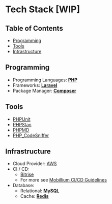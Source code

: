# Tech Stack [WIP]

## Table of Contents
* [Programming](#programming)
* [Tools](#tools)
* [Intrastructure](#infrastructure)

## Programming
* Programming Languages: **[PHP](https://www.php.net/)**
* Frameworks:  **[Laravel](https://laravel.com)**
* Package Manager: **[Composer](https://getcomposer.org/)**

## Tools
* [PHPUnit](https://phpunit.de/)
* [PHPStan](https://phpstan.org/)
* [PHPMD](https://phpmd.org/)
* [PHP_CodeSniffer](https://github.com/squizlabs/PHP_CodeSniffer)

## Infrastructure
* Cloud Provider: [AWS](https://aws.amazon.com)
* CI / CD:
    * [Bitrise](https://www.bitrise.io/)
    * For more see [Mobillium CI/CD Guidelines](https://github.com/mobillium/MobilliumCICDGuidelines)
* Database:
    * Relational: **[MySQL](https://www.mysql.com/)**
    * Cache: **[Redis](https://redis.io/)**